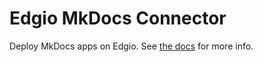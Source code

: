 # Edgio MkDocs Connector

Deploy MkDocs apps on Edgio. See [the docs](https://docs.edg.io/guides/mkdocs) for more info.
